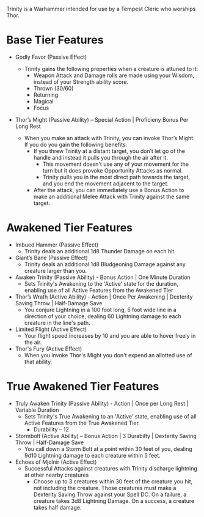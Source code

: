 ﻿Trinity is a Warhammer intended for use by a Tempest Cleric who worships Thor.

# Base Tier Features
* Godly Favor (Passive Effect)
	* Trinity gains the following properties when a creature is attuned to it:
		- Weapon Attack and Damage rolls are made using your Wisdom, instead of your Strength ability score.
		- Thrown (30/60)
		- Returning
		- Magical
		- Focus

* Thor’s Might (Passive Ability) – Special Action | Proficieny Bonus Per Long Rest
	* When you make an attack with Trinity, you can invoke Thor’s Might. If you do you gain the following benefits:
		- If you threw Trinity at a distant target, you don’t let go of the handle and instead it pulls you through the air after it.
			* This movement doesn't use any of your movement for the turn but it does provoke Opportunity Attacks as normal.
			* Trinity pulls you in the most direct path towards the target, and you end the movement adjacent to the target.
		- After the attack, you can immediately use a Bonus Action to make an additional Melee Attack with Trinity against the same target.

# Awakened Tier Features
* Imbued Hammer (Passive Effect)
	* Trinity deals an additional 1d8 Thunder Damage on each hit.
* Giant’s Bane (Passive Effect)
	* Trinity deals an additional 1d8 Bludgeoning Damage against any creature larger than you.
* Awaken Trinity (Passive Ability) - Bonus Action | One Minute Duration
	* Sets Trinity's Awakening to the 'Active' state for the duration, enabling use of all Active Features from the Awakened Tier
* Thor’s Wrath (Active Ability) - Action | Once Per Awakening | Dexterity Saving Throw | Half-Damage Save
	* You conjure Lightning in a 100 foot long, 5 foot wide line in a direction of your choice, dealing 60 Lightning damage to each creature in the line's path.
* Limited Flight (Active Effect)
	* Your flight speed increases by 10 and you are able to hover freely in the air.
* Thor's Fury (Active Effect)
	* When you invoke Thor's Might you don't expend an allotted use of that ability.

# True Awakened Tier Features
* Truly Awaken Trinity (Passive Ability) - Action | Once per Long Rest | Variable Duration
	* Sets Trinity's True Awakening to an 'Active' state, enabling use of all Active Features from the True Awakened Tier.
		- Durability – 12
* Stormbolt (Active Ability) – Bonus Action | 3 Durabilty | Dexterity Saving Throw | Half-Damage Save
	* You call down a Storm Bolt at a point within 30 feet of you, dealing 9d10 Lightning damage to each creature within 5 feet.
* Echoes of Mjolnir (Active Effect)
	* Successful Attacks against creatures with Trinity discharge lightning at other nearby creatures
		- Choose up to 3 creatures within 30 feet of the creature you hit, not including the creature. Those creatures must make a Dexterity Saving Throw against your Spell DC. On a failure, a creature takes 3d8 Lightning Damage. On a success, a creature takes half damage.
